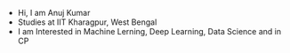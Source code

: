 - Hi, I am Anuj Kumar
- Studies at IIT Kharagpur, West Bengal
- I am Interested in Machine Lerning, Deep Learning, Data Science and in CP

<!---
anuj8052/anuj8052 is a ✨ special ✨ repository because its `README.md` (this file) appears on your GitHub profile.
You can click the Preview link to take a look at your changes.
--->
